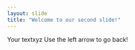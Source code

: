 ```yaml
---
layout: slide
title: "Welcome to our second slide!"
---
```

Your textxyz
Use the left arrow to go back!
